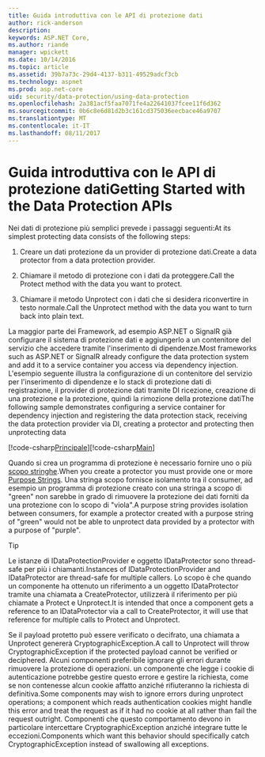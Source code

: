```yaml
---
title: Guida introduttiva con le API di protezione dati
author: rick-anderson
description: 
keywords: ASP.NET Core,
ms.author: riande
manager: wpickett
ms.date: 10/14/2016
ms.topic: article
ms.assetid: 39b7a73c-29d4-4137-b311-49529adcf3cb
ms.technology: aspnet
ms.prod: asp.net-core
uid: security/data-protection/using-data-protection
ms.openlocfilehash: 2a381acf5faa7071fe4a22641037fcee11f6d362
ms.sourcegitcommit: 0b6c8e6d81d2b3c161cd375036eecbace46a9707
ms.translationtype: MT
ms.contentlocale: it-IT
ms.lasthandoff: 08/11/2017
---
```

# <a name="getting-started-with-the-data-protection-apis"></a><span data-ttu-id="a9141-103">Guida introduttiva con le API di protezione dati</span><span class="sxs-lookup"><span data-stu-id="a9141-103">Getting Started with the Data Protection APIs</span></span>

<a name=security-data-protection-getting-started></a>

<span data-ttu-id="a9141-104">Nei dati di protezione più semplici prevede i passaggi seguenti:</span><span class="sxs-lookup"><span data-stu-id="a9141-104">At its simplest protecting data consists of the following steps:</span></span>

1. <span data-ttu-id="a9141-105">Creare un dati protezione da un provider di protezione dati.</span><span class="sxs-lookup"><span data-stu-id="a9141-105">Create a data protector from a data protection provider.</span></span>

2. <span data-ttu-id="a9141-106">Chiamare il metodo di protezione con i dati da proteggere.</span><span class="sxs-lookup"><span data-stu-id="a9141-106">Call the Protect method with the data you want to protect.</span></span>

3. <span data-ttu-id="a9141-107">Chiamare il metodo Unprotect con i dati che si desidera riconvertire in testo normale.</span><span class="sxs-lookup"><span data-stu-id="a9141-107">Call the Unprotect method with the data you want to turn back into plain text.</span></span>

<span data-ttu-id="a9141-108">La maggior parte dei Framework, ad esempio ASP.NET o SignalR già configurare il sistema di protezione dati e aggiungerlo a un contenitore del servizio che accedere tramite l'inserimento di dipendenze.</span><span class="sxs-lookup"><span data-stu-id="a9141-108">Most frameworks such as ASP.NET or SignalR already configure the data protection system and add it to a service container you access via dependency injection.</span></span> <span data-ttu-id="a9141-109">L'esempio seguente illustra la configurazione di un contenitore del servizio per l'inserimento di dipendenze e lo stack di protezione dati di registrazione, il provider di protezione dati tramite DI ricezione, creazione di una protezione e la protezione, quindi la rimozione della protezione dati</span><span class="sxs-lookup"><span data-stu-id="a9141-109">The following sample demonstrates configuring a service container for dependency injection and registering the data protection stack, receiving the data protection provider via DI, creating a protector and protecting then unprotecting data</span></span>

<span data-ttu-id="a9141-110">[!code-csharp[Principale](../../security/data-protection/using-data-protection/samples/protectunprotect.cs?highlight=26,34,35,36,37,38,39,40)]</span><span class="sxs-lookup"><span data-stu-id="a9141-110">[!code-csharp[Main](../../security/data-protection/using-data-protection/samples/protectunprotect.cs?highlight=26,34,35,36,37,38,39,40)]</span></span>

<span data-ttu-id="a9141-111">Quando si crea un programma di protezione è necessario fornire uno o più [scopo stringhe](consumer-apis/purpose-strings.md).</span><span class="sxs-lookup"><span data-stu-id="a9141-111">When you create a protector you must provide one or more [Purpose Strings](consumer-apis/purpose-strings.md).</span></span> <span data-ttu-id="a9141-112">Una stringa scopo fornisce isolamento tra il consumer, ad esempio un programma di protezione creato con una stringa a scopo di "green" non sarebbe in grado di rimuovere la protezione dei dati forniti da una protezione con lo scopo di "viola".</span><span class="sxs-lookup"><span data-stu-id="a9141-112">A purpose string provides isolation between consumers, for example a protector created with a purpose string of "green" would not be able to unprotect data provided by a protector with a purpose of "purple".</span></span>

>[!TIP]
> <span data-ttu-id="a9141-113">Le istanze di IDataProtectionProvider e oggetto IDataProtector sono thread-safe per più i chiamanti.</span><span class="sxs-lookup"><span data-stu-id="a9141-113">Instances of IDataProtectionProvider and IDataProtector are thread-safe for multiple callers.</span></span> <span data-ttu-id="a9141-114">Lo scopo è che quando un componente ha ottenuto un riferimento a un oggetto IDataProtector tramite una chiamata a CreateProtector, utilizzerà il riferimento per più chiamate a Protect e Unprotect.</span><span class="sxs-lookup"><span data-stu-id="a9141-114">It is intended that once a component gets a reference to an IDataProtector via a call to CreateProtector, it will use that reference for multiple calls to Protect and Unprotect.</span></span>
>
><span data-ttu-id="a9141-115">Se il payload protetto può essere verificato o decifrato, una chiamata a Unprotect genererà CryptographicException.</span><span class="sxs-lookup"><span data-stu-id="a9141-115">A call to Unprotect will throw CryptographicException if the protected payload cannot be verified or deciphered.</span></span> <span data-ttu-id="a9141-116">Alcuni componenti preferibile ignorare gli errori durante rimuovere la protezione di operazioni. un componente che legge i cookie di autenticazione potrebbe gestire questo errore e gestire la richiesta, come se non contenesse alcun cookie affatto anziché rifiuteranno la richiesta di definitiva.</span><span class="sxs-lookup"><span data-stu-id="a9141-116">Some components may wish to ignore errors during unprotect operations; a component which reads authentication cookies might handle this error and treat the request as if it had no cookie at all rather than fail the request outright.</span></span> <span data-ttu-id="a9141-117">Componenti che questo comportamento devono in particolare intercettare CryptographicException anziché integrare tutte le eccezioni.</span><span class="sxs-lookup"><span data-stu-id="a9141-117">Components which want this behavior should specifically catch CryptographicException instead of swallowing all exceptions.</span></span>
